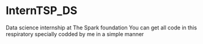 # InternTSP_DS
Data science internship at The Spark foundation
You can get all code in this respiratory specially codded by me in a simple manner
